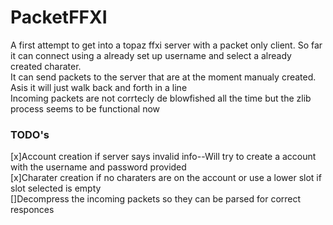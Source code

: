 # PacketFFXI
A first attempt to get into a topaz ffxi server with a packet only client. So far it can connect using a already set up username and select a already created charater.  
It can send packets to the server that are at the moment manualy created.  
Asis it will just walk back and forth in a line  
Incoming packets are not corrtecly de blowfished all the time but the zlib process seems to be functional now

### TODO's  
[x]Account creation if server says invalid info--Will try to create a account with the username and password provided  
[x]Charater creation if no charaters are on the account or use a lower slot if slot selected is empty  
[]Decompress the incoming packets so they can be parsed for correct responces  
